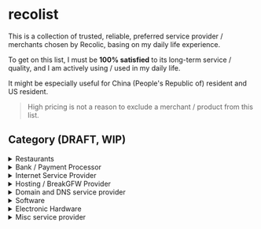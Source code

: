 # recolist

This is a collection of trusted, reliable, preferred service provider / merchants chosen by Recolic, basing on my daily life experience.

To get on this list, I must be **100% satisfied** to its long-term service / quality, and I am actively using / used in my daily life.

It might be especially useful for China (People's Republic of) resident and US resident.

> High pricing is not a reason to exclude a merchant / product from this list.

## Category (DRAFT, WIP)

<details><summary>Restaurants</summary>

> The restaurant must be **outstanding in its own category**. Example: All sushis are great, so sushi restaurants are excluded unless outstanding.

> Disclaimer: I have tried VERY FEW restaurants, so the list might be highly-biased!

recoselect 3-star: 洪禧樓·老廣東海鮮酒樓(蘇州中心店); 江南雅廚(蘇州李公堤店)

recoselect 2-star: 金春禧(青岛金茂灣店); 新梅華餐廳(蘇州獨墅湖店); 鼎泰豐

recoselect 1-star: 沙县小吃(深圳嘉鑫辉煌时代店); 玖五京菜(武汉万象城店)

PRC daily: 沙县小吃; 蜜雪冰城

US daily: Jack in the box

</details><details><summary>Bank / Payment Processor</summary>

US: Fidelity Investment; Paypal

PRC: Standard Chartered Bank; Alipay (with intl edition); Bank of China (with chromium UA)

Litecoin

</details><details><summary>Internet Service Provider</summary>

US: Tello; Google Fi; Xfinity (for Wired Internet)

PRC: 3HK

</details><details><summary>Hosting / BreakGFW Provider</summary>

Time4vps; Linode; Vultr; taffy.cloud

</details><details><summary>Domain and DNS service provider</summary>

Cloudflare; Namecheap

</details><details><summary>Software</summary>

Self-Hosted: Nextcloud; gitea; iredmail; garage (https://garagehq.deuxfleurs.fr/); nginx; v2ray; go-shadowsocks2; owncast

Desktop Client: ArchLinux (and GNU toolchain); Firefox; vlc; SwitchyOmega; fish; Jetbrains IDE; OnlyOffice; Electrum & Electrum-LTC & Electron-Cash

Mobile Client: andOTP; FairEmail; Youtube-Revanced; QR Scanner (by TeaCapps); Editor (org.billthefarmer.editor); 2Do; Cx File Explorer; Iceraven; GPS Status; Simple Gallery Pro (by Simple Mobile Tool); ReadEra; Termux; NFC Tools Pro; NFC Card Emulator Pro

</details><details><summary>Electronic Hardware</summary>

Netgear; Advanced Micro Devices; Plum (Keyboard)

</details><details><summary>Misc service provider</summary>

Telnyx; Taobao/TMall; Google Voice

</details>

